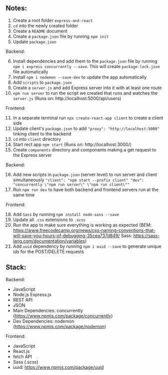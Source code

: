 ## Notes:

1. Create a root folder `express-and-react`
2. `cd` into the newly created folder
3. Create a `README` document
4. Create a `package.json` file by running `npm init`
5. Update `package.json`

Backend:

6. Install dependencies and add them to the `package.json` file by running `npm i express concurrently --save`. This will create `package-lock.json` file automatically
7. Install `npm i nodemon --save-dev` to update the app automatically
8. Add `scripts` to `package.json`
9. Create a `server.js` and add Express server into it with at least one route
10. `npm run server` to run the script we created that runs and watches the `server.js`
    (Runs on: http://localhost:5000/api/users)

Frontend:

11. In a separate terminal run `npx create-react-app client` to create a client side
12. Update client's `package.json` to add `"proxy": "http://localhost:5000"` linking client to the backend
13. `cd` into `client` directory
14. Start rect app `npm start`
    (Runs on: http://localhost:3000/)
15. Create `components` directory and components making a get request to the Express server

Backend:

16. Add new scripts in `package.json` (server level) to run server and client simultaneously `"client": "npm start --prefix client" "dev": "concurrently \"npm run server\" \"npm run client\""`
17. Run `npm run dev` to have both backend and frontend servers run at the same time

Frontend:

18. Add `Sass` by running `npm install node-sass --save`
19. Update all `.css` extensions to `.scss`
20. Run the app to make sure everything is working as expected
    (BEM: https://www.freecodecamp.org/news/css-naming-conventions-that-will-save-you-hours-of-debugging-35cea737d849/
    Sass: https://sass-lang.com/documentation/variables)
21. Add `uuid` dependency by running `npm i uuid --save` to generate unique ids for the POST/DELETE requests

## Stack:

Backend:

- JavaScript
- Node.js Express.js
- REST API
- JSON
- Main Dependencies: concurrently (https://www.npmjs.com/package/concurrently)
- Dev Dependencies: nodemon (https://www.npmjs.com/package/nodemon)

Frontend:

- JavaScript
- React.js
- fetch API
- Sass (.scss)
- uuid: https://www.npmjs.com/package/uuid
